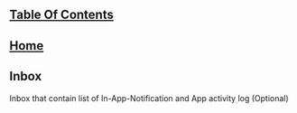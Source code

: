 ## [Table Of Contents](https://github.com/diohlicious/collection-management-app/blob/master/Readme.md)
## [Home](Menu.md)
## Inbox
Inbox that contain list of In-App-Notification and App activity log (Optional)
